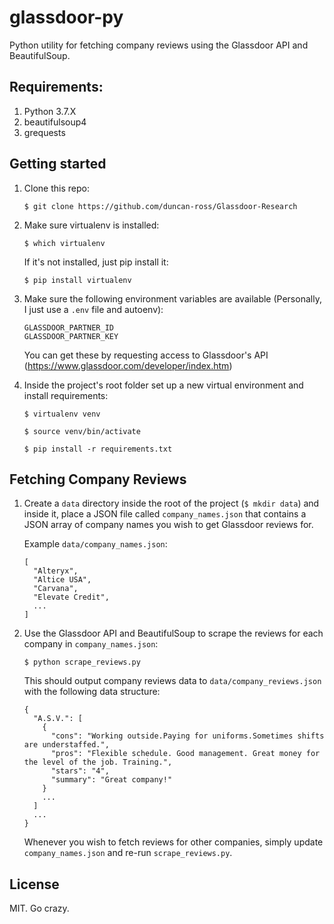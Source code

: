# glassdoor-py

Python utility for fetching company reviews using the Glassdoor API and BeautifulSoup.

## Requirements:

1. Python 3.7.X
2. beautifulsoup4
3. grequests

## Getting started

1. Clone this repo:

    ```
    $ git clone https://github.com/duncan-ross/Glassdoor-Research
    ```

2. Make sure virtualenv is installed:

    ```
    $ which virtualenv
    ```
  
    If it's not installed, just pip install it:

    ```
    $ pip install virtualenv
    ```

3. Make sure the following environment variables are available (Personally, I just use a `.env` file and autoenv):

    `GLASSDOOR_PARTNER_ID`<br>
    `GLASSDOOR_PARTNER_KEY`

    You can get these by requesting access to Glassdoor's API (https://www.glassdoor.com/developer/index.htm)

4. Inside the project's root folder set up a new virtual environment and install requirements:

    ```
    $ virtualenv venv
    ```
    ```
    $ source venv/bin/activate
    ```
    ```
    $ pip install -r requirements.txt
    ```

## Fetching Company Reviews

1. Create a `data` directory inside the root of the project (`$ mkdir data`) and inside it, place a JSON file called `company_names.json` that contains a JSON array of company names you wish to get Glassdoor reviews for.

    Example `data/company_names.json`:
  
    ```
    [
      "Alteryx",
      "Altice USA",
      "Carvana",
      "Elevate Credit",
      ...
    ]
    ```
  
2. Use the Glassdoor API and BeautifulSoup to scrape the reviews for each company in `company_names.json`:

    ```
    $ python scrape_reviews.py
    ```

    This should output company reviews data to `data/company_reviews.json` with the following data structure:

      ```
      {
        "A.S.V.": [
          {
            "cons": "Working outside.Paying for uniforms.Sometimes shifts are understaffed.", 
            "pros": "Flexible schedule. Good management. Great money for the level of the job. Training.", 
            "stars": "4", 
            "summary": "Great company!"
          }
          ...
        ]
        ...
      }
      ```
    
    Whenever you wish to fetch reviews for other companies, simply update `company_names.json` and re-run `scrape_reviews.py`.

## License

MIT. Go crazy.
